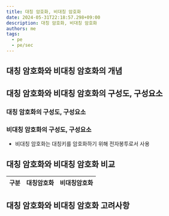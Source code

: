 ```yaml
---
title: 대칭 암호화, 비대칭 암호화
date: 2024-05-31T22:18:57.298+09:00
description: 대칭 암호화, 비대칭 암호화
authors: me
tags:
  - pe
  - pe/sec
---
```


## 대칭 암호화와 비대칭 암호화의 개념

## 대칭 암호화와 비대칭 암호화의 구성도, 구성요소

### 대칭 암호화의 구성도, 구성요소

### 비대칭 암호화의 구성도, 구성요소

- 비대칭 암호화는 대칭키를 암호화하기 위해 전자봉투로서 사용

## 대칭 암호화와 비대칭 암호화 비교

| 구분 | 대칭암호화 | 비대칭암호화 |
| ---- | ---------- | ------------ |

## 대칭 암호화와 비대칭 암호화 고려사항
